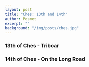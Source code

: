 ```yaml
---
layout: post
title: "Ches: 13th and 14th"
author: Posmet
excerpt: ""
background: "/img/posts/ches.jpg"
---
```


### 13th of Ches - Triboar


### 14th of Ches - On the Long Road
